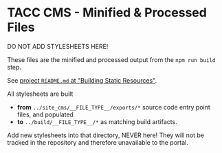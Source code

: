 # TACC CMS - Minified & Processed Files

DO NOT ADD STYLESHEETS HERE!

These files are the minified and processed output from the `npm run build` step.

See [project `README.md` at "Building Static Resources"](/README.md#Building%20Static%20Resources).

All stylesheets are built

- __from__ `../site_cms/__FILE_TYPE__/exports/*` source code entry point files, and populated
- __to__ `../build/__FILE_TYPE__/*` as matching build artifacts.

Add new stylesheets into that directory, NEVER here!
They will not be tracked in the repository and therefore unavailable to the portal.
